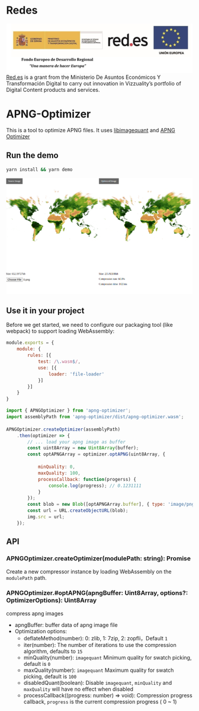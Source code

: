 Redes
==============================

![](./assets/redes.png)
[Red.es](https://www.red.es/es) is a grant from the Ministerio De Asuntos Económicos Y Transformación Digital to carry out innovation in Vizzuality’s portfolio of Digital Content products and services.

# APNG-Optimizer
This is a tool to optimize APNG files. It uses [libimagequant](https://github.com/ImageOptim/libimagequant) and [APNG Optimizer](https://sourceforge.net/projects/apng/files/APNG_Optimizer/)

## Run the demo

```sh
yarn install && yarn demo
```

![demo](./assets/apng-optimization.png)

## Use it in your project

Before we get started, we need to configure our packaging tool (like webpack) to support loading WebAssembly:

```js
module.exports = {
    module: {
        rules: [{
            test: /\.wasm$/,
            use: [{
                loader: 'file-loader'
            }]
        }]
    }
}
```

```js
import { APNGOptimizer } from 'apng-optimizer';
import assemblyPath from 'apng-optimizer/dist/apng-optimizer.wasm';

APNGOptimizer.createOptimizer(assemblyPath)
    .then(optimizer => {
        // ... load your apng image as buffer
        const uint8Array = new Uint8Array(buffer);
        const optAPNGArray = optimizer.optAPNG(uint8Array, {

            minQuality: 0,
            maxQuality: 100,
            processCallback: function(progerss) {
                console.log(progress); // 0.1231111
            }
        });
        const blob = new Blob([optAPNGArray.buffer], { type: 'image/png' });
        const url = URL.createObjectURL(blob);
        img.src = url;
    });
```

## API

### APNGOptimizer.createOptimizer(modulePath: string): Promise<APNGOptimizer>

Create a new compressor instance by loading WebAssembly on the `modulePath` path.

### APNGOptimizer.#optAPNG(apngBuffer: Uint8Array, options?: OptimizerOptions): Uint8Array

compress apng images

+ apngBuffer: buffer data of apng image file
+ Optimization options:
  + deflateMethod(number): 0: zlib, 1: 7zip, 2: zopfli，Default `1`
  + iter(number): The number of iterations to use the compression algorithm, defaults to
 `15`
  + minQuality(number): `imagequant` Minimum quality for swatch picking, default is `0`
  + maxQuality(number): `imagequant` Maximum quality for swatch picking, default is `100`
  + disabledQuant(boolean): Disable `imagequant`, `minQuality` and `maxQuality` will have no effect when disabled
  + processCallback((progress: number) => void): Compression progress callback, `progress` is the current compression progress ( 0 ~ 1)
